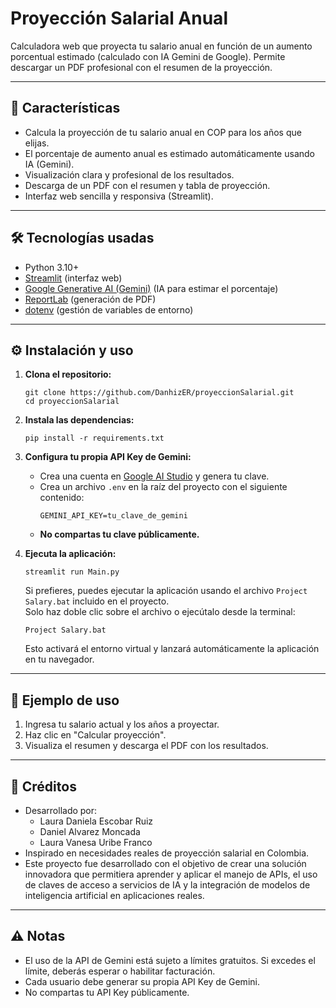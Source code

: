 # Proyección Salarial Anual

Calculadora web que proyecta tu salario anual en función de un aumento porcentual estimado (calculado con IA Gemini de Google). Permite descargar un PDF profesional con el resumen de la proyección.

---

## 🚀 Características

- Calcula la proyección de tu salario anual en COP para los años que elijas.
- El porcentaje de aumento anual es estimado automáticamente usando IA (Gemini).
- Visualización clara y profesional de los resultados.
- Descarga de un PDF con el resumen y tabla de proyección.
- Interfaz web sencilla y responsiva (Streamlit).

---

## 🛠️ Tecnologías usadas

- Python 3.10+
- [Streamlit](https://streamlit.io/) (interfaz web)
- [Google Generative AI (Gemini)](https://ai.google.dev/) (IA para estimar el porcentaje)
- [ReportLab](https://www.reportlab.com/) (generación de PDF)
- [dotenv](https://pypi.org/project/python-dotenv/) (gestión de variables de entorno)

---

## ⚙️ Instalación y uso

1. **Clona el repositorio:**
   ```
   git clone https://github.com/DanhizER/proyeccionSalarial.git
   cd proyeccionSalarial
   ```

2. **Instala las dependencias:**
   ```
   pip install -r requirements.txt
   ```

3. **Configura tu propia API Key de Gemini:**
   - Crea una cuenta en [Google AI Studio](https://aistudio.google.com/app/apikey) y genera tu clave.
   - Crea un archivo `.env` en la raíz del proyecto con el siguiente contenido:
     ```
     GEMINI_API_KEY=tu_clave_de_gemini
     ```
   - **No compartas tu clave públicamente.**

4. **Ejecuta la aplicación:**
   ```
   streamlit run Main.py
   ```
   Si prefieres, puedes ejecutar la aplicación usando el archivo `Project Salary.bat` incluido en el proyecto.  
    Solo haz doble clic sobre el archivo o ejecútalo desde la terminal:

    ```
    Project Salary.bat
    ```

    Esto activará el entorno virtual y lanzará automáticamente la aplicación en tu navegador.

---

## 📄 Ejemplo de uso

1. Ingresa tu salario actual y los años a proyectar.
2. Haz clic en "Calcular proyección".
3. Visualiza el resumen y descarga el PDF con los resultados.

---

## 📝 Créditos

- Desarrollado por:
   - Laura Daniela Escobar Ruiz 
   - Daniel Alvarez Moncada 
   - Laura Vanesa Uribe Franco
- Inspirado en necesidades reales de proyección salarial en Colombia.
- Este proyecto fue desarrollado con el objetivo de crear una solución innovadora que permitiera aprender y aplicar el manejo de APIs, el uso de claves de acceso a servicios de IA y la integración de modelos de inteligencia artificial en aplicaciones reales.
---

## ⚠️ Notas

- El uso de la API de Gemini está sujeto a límites gratuitos. Si excedes el límite, deberás esperar o habilitar facturación.
- Cada usuario debe generar su propia API Key de Gemini.
- No compartas tu API Key públicamente.
